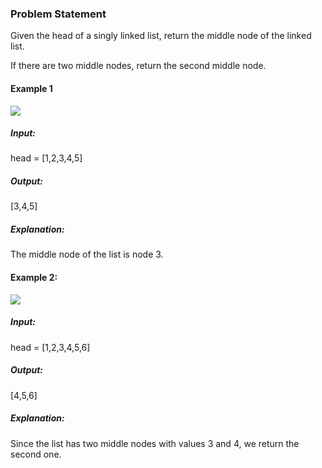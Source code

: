 ### Problem Statement

Given the head of a singly linked list, return the middle node of the linked list.

If there are two middle nodes, return the second middle node.

#### Example 1

![](https://assets.leetcode.com/uploads/2021/07/23/lc-midlist1.jpg)

##### Input:
head = [1,2,3,4,5]
##### Output: 
 [3,4,5]
##### Explanation: 
The middle node of the list is node 3.

#### Example 2:

![](https://assets.leetcode.com/uploads/2021/07/23/lc-midlist2.jpg)

##### Input: 
head = [1,2,3,4,5,6]
#####  Output: 
[4,5,6]
#####  Explanation: 
Since the list has two middle nodes with values 3 and 4, we return the second one.